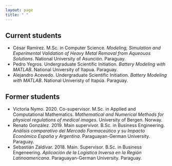 ```yaml
---
layout: page
title: " "
---
```


## Current students
- César Ramírez. M.Sc. in Computer Science. _Modeling, Simulation and Experimental Validation of Heavy Metal Removal from Aqueouos Solutions_. National University of Asunción. Paraguay.
- Pedro Yegros. Undergraduate Scientific Initiation. _Battery Modeling with MATLAB_. National University of Itapua. Paraguay.
- Alejandro Acevedo. Undergraduate Scientific Initiation. _Battery Modeling with MATLAB_. National Univeristy of Itapúa. Paraguay. 


## Former students
- Victoria Nymo. 2020. Co-supervisor. M.Sc. in Applied and Computational Mathematics. _Mathematical and Numerical Methods for physical regulations of medical images_. University of Bergen. Norway.
- Renato González. 2019. Main supervivor. B.Sc. in Business Engineering. _Análisis comparativo del Mercado Farmaceútico y su Impacto Económico España y Argentina_. Paraguayan-German University. Paraguay. 
- Sebastián Zaldívar. 2018. Main. Supervisor. B.Sc. in Business Engeneering. _Aplicación de la Logística Inversa en la Región Latinoamericana_. Paraguayan-German University. Paraguay.

